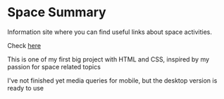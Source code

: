 <h1>Space Summary</h1>
<p>Information site where you can find useful links about space activities.</p>
<p>Check <a href="https://tiz314.github.io/Space_Summary-website/">here</a></p>
<p>This is one of my first big project with HTML and CSS, inspired by my passion for space related topics</p>
<p>I've not finished yet media queries for mobile, but the desktop version is ready to use</p>
